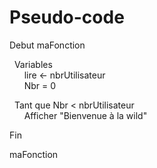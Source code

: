 # Pseudo-code


Debut maFonction

  &nbsp;&nbsp;Variables  
    &nbsp;&nbsp;&nbsp;&nbsp;&nbsp;&nbsp;lire <- nbrUtilisateur  
    &nbsp;&nbsp;&nbsp;&nbsp;&nbsp;&nbsp;Nbr = 0  
    
  &nbsp;&nbsp;Tant que Nbr < nbrUtilisateur  
      &nbsp;&nbsp;&nbsp;&nbsp;&nbsp;&nbsp;Afficher "Bienvenue à la wild"  
 
Fin

maFonction
